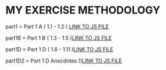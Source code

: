# MY EXERCISE METHODOLOGY
part1 = Part 1 A ( 1.1 - 1.2 ) [LINK TO JS FILE](https://github.com/JoJoBeBop/FullStack-2019/blob/part1/part1/src/index.js)

part1B = Part 1 B ( 1.3 - 1.5 )[LINK TO JS FILE](https://github.com/JoJoBeBop/FullStack-2019/blob/part1/part1B/src/index.js)

part1D = Part 1 D ( 1.6 - 1.11 )[LINK TO JS FILE](https://github.com/JoJoBeBop/FullStack-2019/blob/part1/part1D/src/index.js)

part1D2 = Part 1 D Anecdotes ()[LINK TO JS FILE]()
